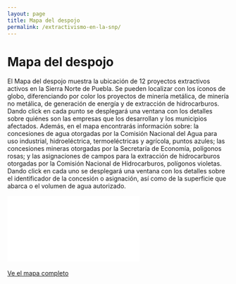 ```yaml
---
layout: page
title: Mapa del despojo
permalink: /extractivismo-en-la-snp/
---
```


# Mapa del despojo

El Mapa del despojo muestra la ubicación de 12 proyectos extractivos activos en la Sierra Norte de Puebla. Se pueden localizar con los íconos de globo, diferenciando por color los proyectos de minería metálica, de minería no metálica, de generación de energía y de extracción de hidrocarburos. Dando click en cada punto se desplegará una ventana con los detalles sobre quiénes son las empresas que los desarrollan y los municipios afectados.
Además, en el mapa encontrarás información sobre: la concesiones de agua otorgadas por la Comisión Nacional del Agua para uso industrial, hidroeléctrica, termoeléctricas y agrícola, puntos azules; las concesiones mineras otorgadas por la Secretaría de Economía, polígonos rosas; y las asignaciones de campos para la extracción de hidrocarburos otorgadas por la Comisión Nacional de Hidrocarburos, polígonos violetas. Dando click en cada uno se desplegará una ventana con los detalles sobre el identificador de la concesión o asignación, así como de la superficie que abarca o el volumen de agua autorizado.

<div class="embed-responsive embed-responsive-1by1">
  <iframe class="embed-responsive-item" frameborder="0" allowfullscreen allow="geolocation" src="//umap.openstreetmap.fr/es/map/proyectos-extractivos-en-la-snp-2023_971912?scaleControl=false&miniMap=false&scrollWheelZoom=false&zoomControl=true&editMode=disabled&moreControl=true&searchControl=null&tilelayersControl=null&embedControl=null&datalayersControl=true&onLoadPanel=undefined&captionBar=false&captionMenus=true"></iframe>
</div>
<br>
<div class="text-center mb-5">
  <a class="btn btn-secondary" href="//umap.openstreetmap.fr/es/map/proyectos-extractivos-en-la-snp-2023_971912?scaleControl=false&miniMap=false&scrollWheelZoom=false&zoomControl=true&editMode=disabled&moreControl=true&searchControl=null&tilelayersControl=null&embedControl=null&datalayersControl=true&onLoadPanel=undefined&captionBar=false&captionMenus=true" target="_blank">Ve el mapa completo</a>
</div>
